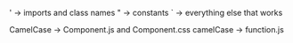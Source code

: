 ' -> imports and class names
" -> constants
` -> everything else that works

CamelCase -> Component.js and Component.css
camelCase -> function.js